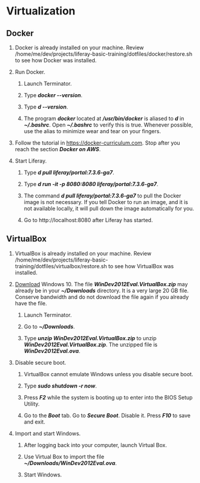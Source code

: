 # Virtualization

## Docker

1. Docker is already installed on your machine. Review /home/me/dev/projects/liferay-basic-training/dotfiles/docker/restore.sh to see how Docker was installed.

1. Run Docker.

	1. Launch Terminator.

	1. Type ***docker --version***.

	1. Type ***d --version***.

	1. The program ***docker*** located at ***/usr/bin/docker*** is aliased to ***d*** in ***~/.bashrc***. Open ***~/.bashrc*** to verify this is true. Whenever possible, use the alias to minimize wear and tear on your fingers.

1. Follow the tutorial in https://docker-curriculum.com. Stop after you reach the section ***Docker on AWS***.

1. Start Liferay.

	1. Type ***d pull liferay/portal:7.3.6-ga7***.

	1. Type ***d run -it -p 8080:8080 liferay/portal:7.3.6-ga7***.

	1. The command ***d pull liferay/portal:7.3.6-ga7*** to pull the Docker image is not necessary. If you tell Docker to run an image, and it is not available locally, it will pull down the image automatically for you.

	1. Go to http://localhost:8080 after Liferay has started.

## VirtualBox

1. VirtualBox is already installed on your machine. Review /home/me/dev/projects/liferay-basic-training/dotfiles/virtualbox/restore.sh to see how VirtualBox was installed.

1. [Download](https://developer.microsoft.com/en-us/windows/downloads/virtual-machines) Windows 10. The file ***WinDev2012Eval.VirtualBox.zip*** may already be in your ***~/Downloads*** directory. It is a very large 20 GB file. Conserve bandwidth and do not download the file again if you already have the file.

	1. Launch Terminator.

	1. Go to ***~/Downloads***.

	1. Type ***unzip WinDev2012Eval.VirtualBox.zip*** to unzip ***WinDev2012Eval.VirtualBox.zip***. The unzipped file is ***WinDev2012Eval.ova***.

1. Disable secure boot.

	1. VirtualBox cannot emulate Windows unless you disable secure boot.

	1. Type ***sudo shutdown -r now***.

	1. Press ***F2*** while the system is booting up to enter into the BIOS Setup Utility.

	1. Go to the ***Boot*** tab. Go to ***Secure Boot***. Disable it. Press ***F10*** to save and exit.

1. Import and start Windows.

	1. After logging back into your computer, launch Virtual Box.

	1. Use Virtual Box to import the file ***~/Downloads/WinDev2012Eval.ova***.

	1. Start Windows.